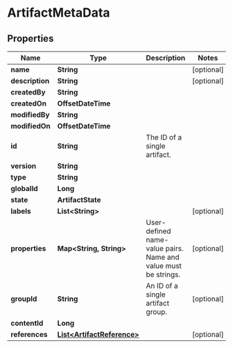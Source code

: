 

# ArtifactMetaData


## Properties

Name | Type | Description | Notes
------------ | ------------- | ------------- | -------------
**name** | **String** |  |  [optional]
**description** | **String** |  |  [optional]
**createdBy** | **String** |  | 
**createdOn** | **OffsetDateTime** |  | 
**modifiedBy** | **String** |  | 
**modifiedOn** | **OffsetDateTime** |  | 
**id** | **String** | The ID of a single artifact. | 
**version** | **String** |  | 
**type** | **String** |  | 
**globalId** | **Long** |  | 
**state** | **ArtifactState** |  | 
**labels** | **List&lt;String&gt;** |  |  [optional]
**properties** | **Map&lt;String, String&gt;** | User-defined name-value pairs. Name and value must be strings. |  [optional]
**groupId** | **String** | An ID of a single artifact group. |  [optional]
**contentId** | **Long** |  | 
**references** | [**List&lt;ArtifactReference&gt;**](ArtifactReference.md) |  |  [optional]



